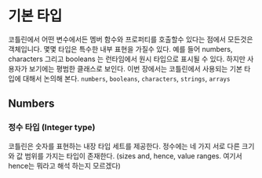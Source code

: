 # 기본 타입
코틀린에서 어떤 변수에서든 멤버 함수와 프로퍼티를 호출할수 있다는 점에서 모든것은 객체입니다.
몇몇 타입은 특수한 내부 표현을 가질수 있다.
예를 들어 numbers, characters 그리고 booleans 는 런타임에서 원시 타입으로 표시될 수 있다.
하지만 사용자가 보기에는 평범한 클래스로 보인다.
이번 장에서는 코틀린에서 사용되는 기본 타입에 대해서 논의해 본다.
`numbers`, `booleans`, `characters`, `strings`, `arrays`

## Numbers
### 정수 타입 (Integer type)
코틀린은 숫자를 표현하는 내장 타입 세트를 제공한다. 정수에는 네 가지 서로 다른 크기와 값 범위를 가지는 타입이 존재한다.
(sizes and, hence, value ranges. 여기서 hence는 뭐라고 해석 하는지 모르겠다)



